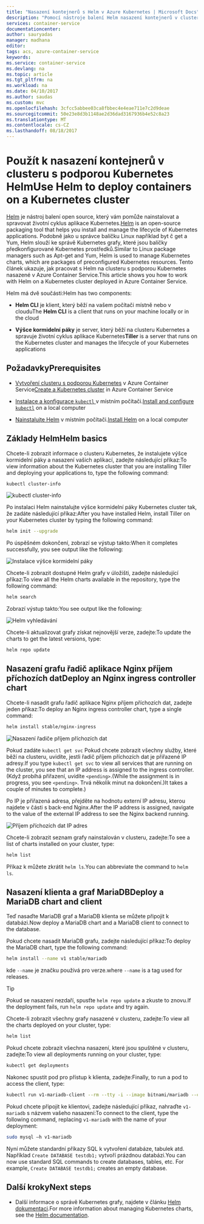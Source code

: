 ```yaml
---
title: "Nasazení kontejnerů s Helm v Azure Kubernetes | Microsoft Docs"
description: "Pomocí nástroje balení Helm nasazení kontejnerů v clusteru s podporou Kubernetes v Azure Container Service"
services: container-service
documentationcenter: 
author: sauryadas
manager: madhana
editor: 
tags: acs, azure-container-service
keywords: 
ms.service: container-service
ms.devlang: na
ms.topic: article
ms.tgt_pltfrm: na
ms.workload: na
ms.date: 04/10/2017
ms.author: saudas
ms.custom: mvc
ms.openlocfilehash: 3cfcc5abbee03ca8fbbec4e4eae711e7c2d9deae
ms.sourcegitcommit: 50e23e8d3b1148ae2d36dad3167936b4e52c8a23
ms.translationtype: MT
ms.contentlocale: cs-CZ
ms.lasthandoff: 08/18/2017
---
```

# <a name="use-helm-to-deploy-containers-on-a-kubernetes-cluster"></a><span data-ttu-id="10449-103">Použít k nasazení kontejnerů v clusteru s podporou Kubernetes Helm</span><span class="sxs-lookup"><span data-stu-id="10449-103">Use Helm to deploy containers on a Kubernetes cluster</span></span> 

<span data-ttu-id="10449-104">[Helm](https://github.com/kubernetes/helm/) je nástroj balení open source, který vám pomůže nainstalovat a spravovat životní cyklus aplikace Kubernetes.</span><span class="sxs-lookup"><span data-stu-id="10449-104">[Helm](https://github.com/kubernetes/helm/) is an open-source packaging tool that helps you install and manage the lifecycle of Kubernetes applications.</span></span> <span data-ttu-id="10449-105">Podobně jako u správce balíčku Linux například byt č get a Yum, Helm slouží ke správě Kubernetes grafy, které jsou balíčky předkonfigurované Kubernetes prostředků.</span><span class="sxs-lookup"><span data-stu-id="10449-105">Similar to Linux package managers such as Apt-get and Yum, Helm is used to manage Kubernetes charts, which are packages of preconfigured Kubernetes resources.</span></span> <span data-ttu-id="10449-106">Tento článek ukazuje, jak pracovat s Helm na clusteru s podporou Kubernetes nasazené v Azure Container Service.</span><span class="sxs-lookup"><span data-stu-id="10449-106">This article shows you how to work with Helm on a Kubernetes cluster deployed in Azure Container Service.</span></span>

<span data-ttu-id="10449-107">Helm má dvě součásti:</span><span class="sxs-lookup"><span data-stu-id="10449-107">Helm has two components:</span></span> 
* <span data-ttu-id="10449-108">**Helm CLI** je klient, který běží na vašem počítači místně nebo v cloudu</span><span class="sxs-lookup"><span data-stu-id="10449-108">The **Helm CLI** is a client that runs on your machine locally or in the cloud</span></span>  

* <span data-ttu-id="10449-109">**Výšce kormidelní páky** je server, který běží na clusteru Kubernetes a spravuje životní cyklus aplikace Kubernetes</span><span class="sxs-lookup"><span data-stu-id="10449-109">**Tiller** is a server that runs on the Kubernetes cluster and manages the lifecycle of your Kubernetes applications</span></span> 
 
## <a name="prerequisites"></a><span data-ttu-id="10449-110">Požadavky</span><span class="sxs-lookup"><span data-stu-id="10449-110">Prerequisites</span></span>

* <span data-ttu-id="10449-111">[Vytvoření clusteru s podporou Kubernetes](container-service-kubernetes-walkthrough.md) v Azure Container Service</span><span class="sxs-lookup"><span data-stu-id="10449-111">[Create a Kubernetes cluster](container-service-kubernetes-walkthrough.md) in Azure Container Service</span></span>

* <span data-ttu-id="10449-112">[Instalace a konfigurace `kubectl` ](../container-service-connect.md) v místním počítači.</span><span class="sxs-lookup"><span data-stu-id="10449-112">[Install and configure `kubectl`](../container-service-connect.md) on a local computer</span></span>

* <span data-ttu-id="10449-113">[Nainstalujte Helm](https://github.com/kubernetes/helm/blob/master/docs/install.md) v místním počítači.</span><span class="sxs-lookup"><span data-stu-id="10449-113">[Install Helm](https://github.com/kubernetes/helm/blob/master/docs/install.md) on a local computer</span></span>

## <a name="helm-basics"></a><span data-ttu-id="10449-114">Základy Helm</span><span class="sxs-lookup"><span data-stu-id="10449-114">Helm basics</span></span> 

<span data-ttu-id="10449-115">Chcete-li zobrazit informace o clusteru Kubernetes, že instalujete výšce kormidelní páky a nasazení vašich aplikací, zadejte následující příkaz:</span><span class="sxs-lookup"><span data-stu-id="10449-115">To view information about the Kubernetes cluster that you are installing Tiller and deploying your applications to, type the following command:</span></span>

```bash
kubectl cluster-info 
```
![kubectl cluster-info](./media/container-service-kubernetes-helm/clusterinfo.png)
 
<span data-ttu-id="10449-117">Po instalaci Helm nainstalujte výšce kormidelní páky Kubernetes cluster tak, že zadáte následující příkaz:</span><span class="sxs-lookup"><span data-stu-id="10449-117">After you have installed Helm, install Tiller on your Kubernetes cluster by typing the following command:</span></span>

```bash
helm init --upgrade
```
<span data-ttu-id="10449-118">Po úspěšném dokončení, zobrazí se výstup takto:</span><span class="sxs-lookup"><span data-stu-id="10449-118">When it completes successfully, you see output like the following:</span></span>

![Instalace výšce kormidelní páky](./media/container-service-kubernetes-helm/tiller-install.png)
 
 
 
 
<span data-ttu-id="10449-120">Chcete-li zobrazit dostupné Helm grafy v úložišti, zadejte následující příkaz:</span><span class="sxs-lookup"><span data-stu-id="10449-120">To view all the Helm charts available in the repository, type the following command:</span></span>

```bash 
helm search 
```

<span data-ttu-id="10449-121">Zobrazí výstup takto:</span><span class="sxs-lookup"><span data-stu-id="10449-121">You see output like the following:</span></span>

![Helm vyhledávání](./media/container-service-kubernetes-helm/helm-search.png)
 
<span data-ttu-id="10449-123">Chcete-li aktualizovat grafy získat nejnovější verze, zadejte:</span><span class="sxs-lookup"><span data-stu-id="10449-123">To update the charts to get the latest versions, type:</span></span>

```bash 
helm repo update 
```
## <a name="deploy-an-nginx-ingress-controller-chart"></a><span data-ttu-id="10449-124">Nasazení grafu řadič aplikace Nginx příjem příchozích dat</span><span class="sxs-lookup"><span data-stu-id="10449-124">Deploy an Nginx ingress controller chart</span></span> 
 
<span data-ttu-id="10449-125">Chcete-li nasadit grafu řadič aplikace Nginx příjem příchozích dat, zadejte jeden příkaz:</span><span class="sxs-lookup"><span data-stu-id="10449-125">To deploy an Nginx ingress controller chart, type a single command:</span></span>

```bash
helm install stable/nginx-ingress 
```
![Nasazení řadiče příjem příchozích dat](./media/container-service-kubernetes-helm/nginx-ingress.png)

<span data-ttu-id="10449-127">Pokud zadáte `kubectl get svc` Pokud chcete zobrazit všechny služby, které běží na clusteru, uvidíte, jestli řadič příjem příchozích dat je přiřazené IP adresy.</span><span class="sxs-lookup"><span data-stu-id="10449-127">If you type `kubectl get svc` to view all services that are running on the cluster, you see that an IP address is assigned to the ingress controller.</span></span> <span data-ttu-id="10449-128">(Když probíhá přiřazení, uvidíte `<pending>`.</span><span class="sxs-lookup"><span data-stu-id="10449-128">(While the assignment is in progress, you see `<pending>`.</span></span> <span data-ttu-id="10449-129">Trvá několik minut na dokončení.)</span><span class="sxs-lookup"><span data-stu-id="10449-129">It takes a couple of minutes to complete.)</span></span> 

<span data-ttu-id="10449-130">Po IP je přiřazená adresa, přejděte na hodnotu externí IP adresu, kterou najdete v části s back-end Nginx.</span><span class="sxs-lookup"><span data-stu-id="10449-130">After the IP address is assigned, navigate to the value of the external IP address to see the Nginx backend running.</span></span> 
 
![Příjem příchozích dat IP adres](./media/container-service-kubernetes-helm/ingress-ip-address.png)


<span data-ttu-id="10449-132">Chcete-li zobrazit seznam grafy nainstalován v clusteru, zadejte:</span><span class="sxs-lookup"><span data-stu-id="10449-132">To see a list of charts installed on your cluster, type:</span></span>

```bash
helm list 
```

<span data-ttu-id="10449-133">Příkaz k můžete zkrátit `helm ls`.</span><span class="sxs-lookup"><span data-stu-id="10449-133">You can abbreviate the command to `helm ls`.</span></span>
 
 
 
 
## <a name="deploy-a-mariadb-chart-and-client"></a><span data-ttu-id="10449-134">Nasazení klienta a graf MariaDB</span><span class="sxs-lookup"><span data-stu-id="10449-134">Deploy a MariaDB chart and client</span></span>

<span data-ttu-id="10449-135">Teď nasaďte MariaDB graf a MariaDB klienta se můžete připojit k databázi.</span><span class="sxs-lookup"><span data-stu-id="10449-135">Now deploy a MariaDB chart and a MariaDB client to connect to the database.</span></span>

<span data-ttu-id="10449-136">Pokud chcete nasadit MariaDB grafu, zadejte následující příkaz:</span><span class="sxs-lookup"><span data-stu-id="10449-136">To deploy the MariaDB chart, type the following command:</span></span>

```bash
helm install --name v1 stable/mariadb
```

<span data-ttu-id="10449-137">kde `--name` je značku používá pro verze.</span><span class="sxs-lookup"><span data-stu-id="10449-137">where `--name` is a tag used for releases.</span></span>

> [!TIP]
> <span data-ttu-id="10449-138">Pokud se nasazení nezdaří, spusťte `helm repo update` a zkuste to znovu.</span><span class="sxs-lookup"><span data-stu-id="10449-138">If the deployment fails, run `helm repo update` and try again.</span></span>
>
 
 
<span data-ttu-id="10449-139">Chcete-li zobrazit všechny grafy nasazené v clusteru, zadejte:</span><span class="sxs-lookup"><span data-stu-id="10449-139">To view all the charts deployed on your cluster, type:</span></span>

```bash 
helm list
```
 
<span data-ttu-id="10449-140">Pokud chcete zobrazit všechna nasazení, které jsou spuštěné v clusteru, zadejte:</span><span class="sxs-lookup"><span data-stu-id="10449-140">To view all deployments running on your cluster, type:</span></span>

```bash
kubectl get deployments 
``` 
 
 
<span data-ttu-id="10449-141">Nakonec spustit pod pro přístup k klienta, zadejte:</span><span class="sxs-lookup"><span data-stu-id="10449-141">Finally, to run a pod to access the client, type:</span></span>

```bash
kubectl run v1-mariadb-client --rm --tty -i --image bitnami/mariadb --command -- bash  
``` 
 
 
<span data-ttu-id="10449-142">Pokud chcete připojit ke klientovi, zadejte následující příkaz, nahraďte `v1-mariadb` s názvem vašeho nasazení:</span><span class="sxs-lookup"><span data-stu-id="10449-142">To connect to the client, type the following command, replacing `v1-mariadb` with the name of your deployment:</span></span>

```bash
sudo mysql –h v1-mariadb
```
 
 
<span data-ttu-id="10449-143">Nyní můžete standardní příkazy SQL k vytvoření databáze, tabulek atd. Například `Create DATABASE testdb1;` vytvoří prázdnou databázi.</span><span class="sxs-lookup"><span data-stu-id="10449-143">You can now use standard SQL commands to create databases, tables, etc. For example, `Create DATABASE testdb1;` creates an empty database.</span></span> 
 
 
 
## <a name="next-steps"></a><span data-ttu-id="10449-144">Další kroky</span><span class="sxs-lookup"><span data-stu-id="10449-144">Next steps</span></span>

* <span data-ttu-id="10449-145">Další informace o správě Kubernetes grafy, najdete v článku [Helm dokumentaci](https://github.com/kubernetes/helm/blob/master/docs/index.md).</span><span class="sxs-lookup"><span data-stu-id="10449-145">For more information about managing Kubernetes charts, see the [Helm documentation](https://github.com/kubernetes/helm/blob/master/docs/index.md).</span></span> 

